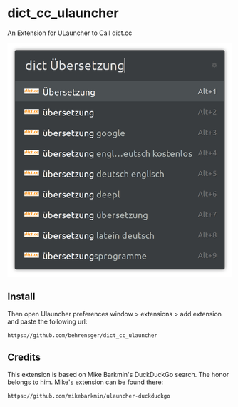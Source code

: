 # dict_cc_ulauncher
An Extension for ULauncher to Call dict.cc

![Screenshot](images/screenshot.png)


## Install
Then open Ulauncher preferences window > extensions > add extension and paste the following url:

```
https://github.com/behrensger/dict_cc_ulauncher
```

## Credits

This extension is based on Mike Barkmin's DuckDuckGo search. The honor belongs to him.
Mike's extension can be found there:
```
https://github.com/mikebarkmin/ulauncher-duckduckgo
```
